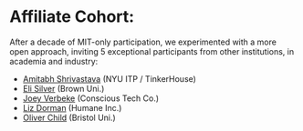 # Affiliate Cohort:

After a decade of MIT-only participation, we experimented with a more open approach, inviting 5 exceptional participants from other institutions, in academia and industry:

- [Amitabh Shrivastava](https://seeed-studio.github.io/MakerCamp/2025-01-MIT/affiliates/Amitabh) (NYU ITP / TinkerHouse)
- [Eli Silver](https://seeed-studio.github.io/MakerCamp/2025-01-MIT/affiliates/Eli) (Brown Uni.)
- [Joey Verbeke](https://seeed-studio.github.io/MakerCamp/2025-01-MIT/affiliates/Joey) (Conscious Tech Co.)
- [Liz Dorman](https://seeed-studio.github.io/MakerCamp/2025-01-MIT/affiliates/Liz) (Humane Inc.)
- [Oliver Child](https://seeed-studio.github.io/MakerCamp/2025-01-MIT/affiliates/Oliver) (Bristol Uni.)

